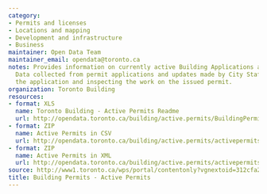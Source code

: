 ```yaml
---
category:
- Permits and licenses
- Locations and mapping
- Development and infrastructure
- Business
maintainer: Open Data Team
maintainer_email: opendata@toronto.ca
notes: Provides information on currently active Building Applications and Permits.
  Data collected from permit applications and updates made by City Staff when reviewing
  the application and inspecting the work on the issued permit.
organization: Toronto Building
resources:
- format: XLS
  name: Toronto Building - Active Permits Readme
  url: http://opendata.toronto.ca/building/active.permits/BuildingPermitsActiveReadme.xls
- format: ZIP
  name: Active Permits in CSV
  url: http://opendata.toronto.ca/building/active.permits/activepermits_csv.zip
- format: ZIP
  name: Active Permits in XML
  url: http://opendata.toronto.ca/building/active.permits/activepermits.zip
source: http://www1.toronto.ca/wps/portal/contentonly?vgnextoid=312cfa24d5e83310VgnVCM1000003dd60f89RCRD&vgnextchannel=1a66e03bb8d1e310VgnVCM10000071d60f89RCRD
title: Building Permits - Active Permits
---
```

